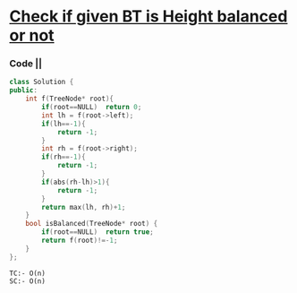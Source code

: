 # [Check if given BT is Height balanced or not](https://leetcode.com/problems/balanced-binary-tree/)

### Code ||

``` .cpp
class Solution {
public:
    int f(TreeNode* root){
        if(root==NULL)  return 0;
        int lh = f(root->left);
        if(lh==-1){
            return -1;
        }
        int rh = f(root->right);
        if(rh==-1){
            return -1;
        }
        if(abs(rh-lh)>1){
            return -1;
        }
        return max(lh, rh)+1;
    }
    bool isBalanced(TreeNode* root) {
        if(root==NULL)  return true;
        return f(root)!=-1;
    }
};
```
```
TC:- O(n)
SC:- O(n)
```
